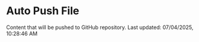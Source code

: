 # Auto Push File

Content that will be pushed to GitHub repository.
Last updated: 07/04/2025, 10:28:46 AM